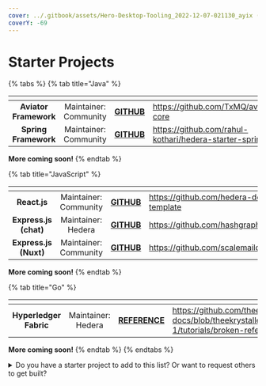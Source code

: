 ```yaml
---
cover: ../.gitbook/assets/Hero-Desktop-Tooling_2022-12-07-021130_ayix (1) (1).webp
coverY: -69
---
```


# Starter Projects

{% tabs %}
{% tab title="Java" %}

<table data-card-size="large" data-view="cards"><thead><tr><th align="center"></th><th align="center"></th><th align="center"></th><th data-hidden data-card-target data-type="content-ref"></th></tr></thead><tbody><tr><td align="center"><strong>Aviator Framework</strong></td><td align="center">Maintainer: Community</td><td align="center"><a href="https://github.com/TxMQ/aviator-core"><strong>GITHUB</strong></a></td><td><a href="https://github.com/TxMQ/aviator-core">https://github.com/TxMQ/aviator-core</a></td></tr><tr><td align="center"><strong>Spring Framework</strong></td><td align="center">Maintainer: Community</td><td align="center"><a href="https://github.com/rahul-kothari/hedera-starter-spring"><strong>GITHUB</strong></a></td><td><a href="https://github.com/rahul-kothari/hedera-starter-spring">https://github.com/rahul-kothari/hedera-starter-spring</a></td></tr></tbody></table>

**More coming soon!**
{% endtab %}

{% tab title="JavaScript" %}

<table data-card-size="large" data-view="cards"><thead><tr><th align="center"></th><th align="center"></th><th align="center"></th><th data-hidden data-card-target data-type="content-ref"></th></tr></thead><tbody><tr><td align="center"><strong>React.js</strong></td><td align="center">Maintainer: Community</td><td align="center"><a href="https://github.com/hedera-dev/cra-hedera-dapp-template"><strong>GITHUB</strong></a></td><td><a href="https://github.com/hedera-dev/cra-hedera-dapp-template">https://github.com/hedera-dev/cra-hedera-dapp-template</a></td></tr><tr><td align="center"><strong>Express.js (chat)</strong></td><td align="center">Maintainer: Hedera</td><td align="center"><a href="https://github.com/hashgraph/hedera-hcs-chat-js"><strong>GITHUB</strong></a></td><td><a href="https://github.com/hashgraph/hedera-hcs-chat-js">https://github.com/hashgraph/hedera-hcs-chat-js</a></td></tr><tr><td align="center"><strong>Express.js (Nuxt)</strong></td><td align="center">Maintainer: Community</td><td align="center"><a href="https://github.com/scalemaildev/hashgraph_nuxt_chat"><strong>GITHUB</strong></a></td><td><a href="https://github.com/scalemaildev/hashgraph_nuxt_chat">https://github.com/scalemaildev/hashgraph_nuxt_chat</a></td></tr></tbody></table>

**More coming soon!**
{% endtab %}

{% tab title="Go" %}

<table data-card-size="large" data-view="cards"><thead><tr><th align="center"></th><th align="center"></th><th align="center"></th><th data-hidden data-card-target data-type="content-ref"></th></tr></thead><tbody><tr><td align="center"><strong>Hyperledger Fabric</strong></td><td align="center">Maintainer: Hedera</td><td align="center"><a href="https://github.com/theekrystallee/hedera-docs/blob/theekrystallee-patch-1/tutorials/broken-reference/README.md"><strong>REFERENCE</strong></a></td><td><a href="https://github.com/theekrystallee/hedera-docs/blob/theekrystallee-patch-1/tutorials/broken-reference/README.md">https://github.com/theekrystallee/hedera-docs/blob/theekrystallee-patch-1/tutorials/broken-reference/README.md</a></td></tr></tbody></table>

**More coming soon!**
{% endtab %}
{% endtabs %}

<details>

<summary>Do you have a starter project to add to this list? Or want to request others to get built?</summary>

Please refer to the [contributing guide](../support-and-community/contributing-guide.md) and open an issue in the `hedera-docs` [repository](https://github.com/hashgraph/hedera-docs) and include the following information within the issue:

- Starter project framework name
- Developer/maintainer name
- Link to the GitHub repository

</details>
